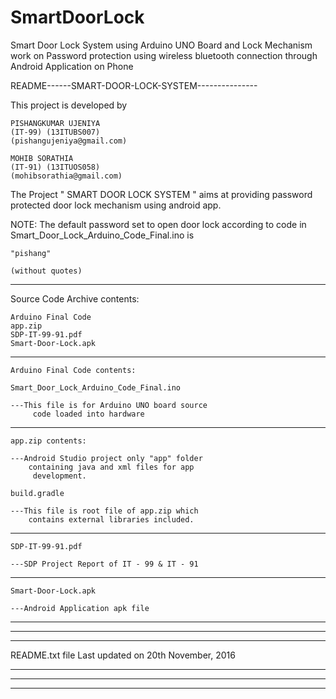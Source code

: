 # SmartDoorLock
Smart Door Lock System using Arduino UNO Board and Lock Mechanism work on Password protection using wireless bluetooth connection through Android Application on Phone


README------SMART-DOOR-LOCK-SYSTEM---------------

This project is developed  by 

	PISHANGKUMAR UJENIYA	
	(IT-99)	(13ITUBS007)
	(pishangujeniya@gmail.com)

	MOHIB SORATHIA	
	(IT-91)	(13ITUOS058)	
	(mohibsorathia@gmail.com)

The Project " SMART DOOR LOCK SYSTEM " aims at 
providing password protected door lock mechanism 
using android app.

NOTE: The default password set to open door lock 
	according to 
code in Smart_Door_Lock_Arduino_Code_Final.ino is 

	"pishang"

	(without quotes)

--------------------------------------------------

Source Code Archive contents:
	
	Arduino Final Code
	app.zip
	SDP-IT-99-91.pdf
	Smart-Door-Lock.apk

---------------------------------------------------

	Arduino Final Code contents:

	Smart_Door_Lock_Arduino_Code_Final.ino
	
	---This file is for Arduino UNO board source
		 code loaded into hardware


---------------------------------------------------

	app.zip contents:

	---Android Studio project only "app" folder 
		containing java and xml files for app
		 development.
	
	build.gradle

	---This file is root file of app.zip which 
		contains external libraries included.
	

---------------------------------------------------

	SDP-IT-99-91.pdf

	---SDP Project Report of IT - 99 & IT - 91

---------------------------------------------------

	Smart-Door-Lock.apk
	
	---Android Application apk file

---------------------------------------------------
---------------------------------------------------
---------------------------------------------------

README.txt file Last updated on 20th November, 2016

---------------------------------------------------
---------------------------------------------------
---------------------------------------------------
